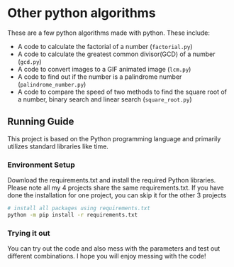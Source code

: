 # Other python algorithms

These are a few python algorithms made with python.
These include:
* A code to calculate the factorial of a number (`factorial.py`)
* A code to calculate the greatest common divisor(GCD) of a number (`gcd.py`)
* A code to convert images to a GIF animated image (`lcm.py`)
* A code to find out if the number is a palindrome number (`palindrome_number.py`)
* A code to compare the speed of two methods to find the square root of a number, binary search and linear search (`square_root.py`)
 
## Running Guide

This project is based on the Python programming language and primarily utilizes standard libraries like time.

### Environment Setup

Download the requirements.txt and install the required Python libraries. Please note all my 4 projects share the same requirements.txt. If you have done the installation for one project, you can skip it for the other 3 projects

```bash
# install all packages using requirements.txt
python -m pip install -r requirements.txt
```

### Trying it out
You can try out the code and also mess with the parameters and test out different combinations.
I hope you will enjoy messing with the code!
